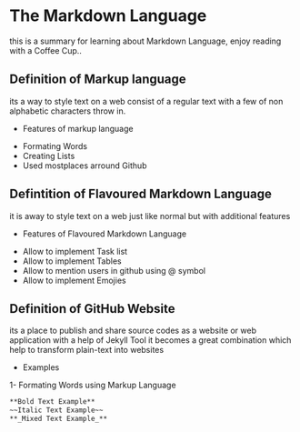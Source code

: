 # The Markdown Language
this is a summary for learning about Markdown Language, enjoy reading with a Coffee Cup..

## Definition of Markup language
its a way to style text on a web consist of a regular text with a few of non alphabetic characters throw in.

* Features of markup language
- Formating Words
- Creating Lists
- Used mostplaces arround Github

## Defintition of Flavoured Markdown Language
it is away to style text on a web just like normal but with additional features

* Features of Flavoured Markdown Language
- Allow to implement Task list
- Allow to implement Tables
- Allow to mention users in github using @ symbol
- Allow to implement Emojies

## Definition of GitHub Website
its a place to publish and share source codes as a website or web application with a help of Jekyll Tool it becomes a great combination which help to transform plain-text into websites 

* Examples

1- Formating Words using Markup Language

```markdown
**Bold Text Example**
~~Italic Text Example~~
**_Mixed Text Example_**
```
